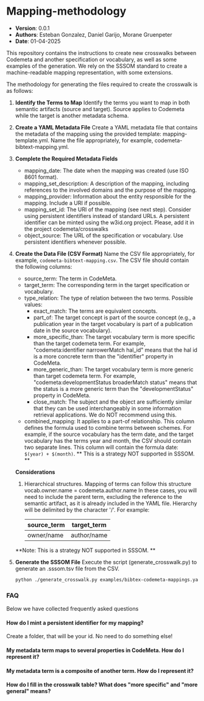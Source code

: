 # Mapping-methodology

- **Version**: 0.0.1
- **Authors**: Esteban Gonzalez, Daniel Garijo, Morane Gruenpeter
- **Date**: 01-04-2025

This repository contains the instructions to create new crosswalks between Codemeta and another specification or vocabulary, as well as some examples of the generation. We rely on the SSSOM standard to create a machine-readable mapping representation, with some extensions.

The methodology for generating the files required to create the crosswalk is as follows:
1. **Identify the Terms to Map**
   Identify the terms you want to map in both semantic artifacts (source and target). Source applies to Codemeta while the target is another metadata schema.
2. **Create a YAML Metadata File**
   Create a YAML metadata file that contains the metadata of the mapping using the provided template: mapping-template.yml.
   Name the file appropriately, for example, codemeta-bibtext-mapping.yml.
3. **Complete the Required Metadata Fields**<br>
   - mapping_date: The date when the mapping was created (use ISO 8601 format).
   - mapping_set_description: A description of the mapping, including references to the involved domains and the purpose of the mapping.
   - mapping_provider: Information about the entity responsible for the mapping. Include a URI if possible.
   - mapping_set_id: The URI of the mapping (see next step). Consider using persistent identifiers instead of standard URLs. A persistent identifier can be minted using the w3id.org project. Please, add it in the project codemeta/crosswalks
   - object_source: The URL of the specification or vocabulary. Use persistent identifiers whenever possible.
4. **Create the Data File (CSV Format)**
   Name the CSV file appropriately, for example, `codemeta-bibtext-mapping.csv`.
   The CSV file should contain the following columns:
   - source_term: The term in CodeMeta.
   - target_term: The corresponding term in the target specification or vocabulary.
   - type_relation: The type of relation between the two terms. Possible values:
       - exact_match: The terms are equivalent concepts.
       - part_of: The target concept is part of the source concept (e.g., a publication year in the target vocabulary is part of a publication date in the source vocabulary).
       - more_specific_than: The target vocabulary term is more specific than the target codemeta term. For example, "codemeta:identifier narrowerMatch hal_id" means that the hal id is a more concrete term than the "identifier" property in CodeMeta. 
       - more_generic_than:  The target vocabulary term is more generic than target codemeta term. For example, "codemeta:developmentStatus broaderMatch status" means that the status is a more generic term than the "developmentStatus" property in CodeMeta.
       - close_match: The subject and the object are sufficiently similar that they can be used interchangeably in some information retrieval applications. We do NOT recommend using this.
   - combined_mapping: It applies to a part-of relationship.
     This column defines the formula used to combine terms between schemes.
     For example, if the source vocabulary has the term date, and the target vocabulary has the terms year and month, the CSV should contain two separate lines.
     This column will contain the formula date: `$(year) + $(month)`.
     ** This is a strategy NOT supported in SSSOM. **

   **Considerations**

   1. Hierarchical structures.
      Mapping of terms can follow this structure
      vocab.owner.name = codemeta.author.name
      In these cases, you will need to include the parent term, excluding the reference to the semantic artifact, as it is already included in the YAML file. Hierarchy will be delimited by the character '/'. For example:
      
      | source_term | target_term |
      | ----------- | ----------- |
      | owner/name  | author/name |

   **Note: This is a strategy NOT supported in SSSOM. **

5. **Generate the SSSOM File**
   Execute the script (generate_crosswalk.py) to generate an .sssom.tsv file from the CSV.
   ```bash
   python ./generate_crosswalk.py examples/bibtex-codemeta-mappings.yaml examples/bibtex-codemeta-mappings.csv
   ```
### FAQ
Below we have collected frequently asked questions 

#### How do I mint a persistent identifier for my mapping?
Create a folder, that will be your id. No need to do something else!

#### My metadata term maps to several properties in CodeMeta. How do I represent it?

#### My metadata term is a composite of another term. How do I represent it?

#### How do I fill in the crosswalk table? What does "more specific" and "more general" means?
